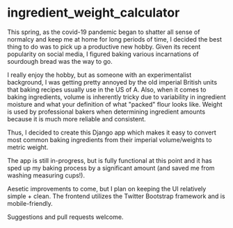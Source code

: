 # ingredient_weight_calculator

This spring, as the covid-19 pandemic began to shatter all sense of normalcy and keep me at home for long periods of time, I decided the best thing to do was to pick up a productive new hobby. Given its recent popularity on social media, I figured baking various incarnations of sourdough bread was the way to go.

I really enjoy the hobby, but as someone with an experimentalist background, I was getting pretty annoyed by the old imperial British units that baking recipes usually use in the US of A. Also, when it comes to baking ingredients, volume is inherently tricky due to variability in ingredient moisture and what your definition of what "packed" flour looks like. Weight is used by professional bakers when determining ingredient amounts because it is much more reliable and consistent.

Thus, I decided to create this Django app which makes it easy to convert most common baking ingredients from their imperial volume/weights to metric weight.

The app is still in-progress, but is fully functional at this point and it has sped up my baking process by a significant amount (and saved me from washing measuring cups!).

Aesetic improvements to come, but I plan on keeping the UI relatively simple + clean. The frontend utilizes the Twitter Bootstrap framework and is mobile-friendly.

Suggestions and pull requests welcome.
